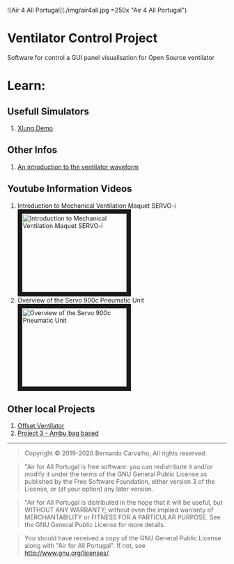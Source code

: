 ![Air 4 All Portugal](./img/air4all.jpg =250x "Air 4 All Portugal")

# Ventilator Control Project

Software for control a GUI  panel visualisation  for Open Source ventilator

# Learn:
## Usefull Simulators
1. [Xlung Demo](https://simulation.xlung.net/xlung/demo)

## Other Infos
1. [An introduction to the ventilator waveform](https://derangedphysiology.com/main/cicm-primary-exam/required-reading/respiratory-system/Chapter%20551/introduction-ventilator-waveform)

## Youtube Information Videos
1. Introduction to Mechanical Ventilation Maquet SERVO-i
<a href="http://www.youtube.com/watch?feature=player_embedded&v=6JFHiiEkjlk
" target="_blank"><img src="http://img.youtube.com/vi/6JFHiiEkjlk/0.jpg"
alt="Introduction to Mechanical Ventilation Maquet SERVO-i" width="240" height="180" border="10" /></a>
2. Overview of the Servo 900c Pneumatic Unit
<a href="http://www.youtube.com/watch?feature=player_embedded&v=gnWi2_8Y8DQ
" target="_blank"><img src="http://img.youtube.com/vi/gnWi2_8Y8DQ/0.jpg"
alt="Overview of the Servo 900c Pneumatic Unit" width="240" height="180" border="10" /></a>

## Other local Projects
1. [Offset Ventilator](https://docs.google.com/document/d/1ly9UT5F0uIXBLi50U1m13eHRYHaN_rhwDnVimA0W1iI)
2. [Project 3 - Ambu bag based](https://www.dropbox.com/home/Mechanics/Project%203%20-%20Ambu%20bag%20based%20-%20on%20hold)

---
> Copyright © 2019-2020 Bernardo Carvalho, All rights reserved.

> "Air for All Portugal is free software: you can redistribute it and/or modify
it under the terms of the GNU General Public License as published by
the Free Software Foundation, either version 3 of the License, or
(at your option) any later version.

> "Air for All Portugal  is distributed in the hope that it will be useful,
but WITHOUT ANY WARRANTY; without even the implied warranty of
MERCHANTABILITY or FITNESS FOR A PARTICULAR PURPOSE.  See the
GNU General Public License for more details.

> You should have received a copy of the GNU General Public License
along with "Air for All Portugal". If not, see <http://www.gnu.org/licenses/>.
